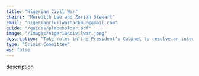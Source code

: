```yaml
---
title: "Nigerian Civil War"
chairs: "Meredith Lee and Zariah Stewart"
email: "nigeriancivilwarhackmun@gmail.com"
guide: "/guides/placeholder.pdf"
image: "/images/nigeriancivilwar.jpeg"
description: "Take roles in the President’s Cabinet to resolve an international economic, political, and military crisis catalyzed by a default on U.S. debt."
type: "Crisis Committee"
ms: false
---
```

description